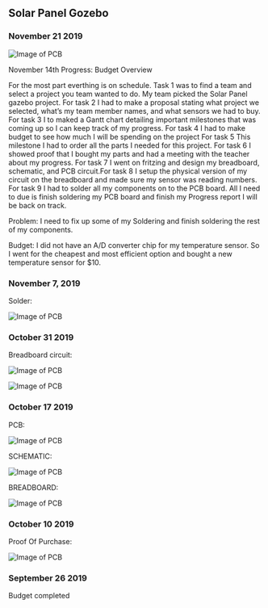 
Solar Panel Gozebo
-------------------
### November 21 2019

![Image of PCB](https://thesweeterman.github.io/TBD/case.jpg)
 
November 14th Progress: 
Budget Overview 

For the most part everthing is on schedule. Task 1 was to find a team and select a project you team wanted to do. My team picked the Solar Panel gazebo project. For task 2 I had to make a proposal stating what project we selected, what’s my team member names, and what sensors we had to buy. For task 3 I to maked a Gantt chart detailing important milestones that was coming up so I can keep track of my progress. For task 4 I had to make budget to see how much I will be spending on the project For task 5 This milestone I had to order all the parts I needed for this project. For task 6 I showed proof that I bought my parts and had a meeting with the teacher about my progress. For task 7 I went on fritzing and design my breadboard, schematic, and PCB circuit.For task 8 I setup the physical version of my circuit on the breadboard and made sure my sensor was reading numbers. For task 9 I had to solder all my components on to the PCB board. All I need to due is finish soldering my PCB board and finish my Progress report I will be back on track.

Problem: I need to fix up some of my Soldering and finish soldering the rest of my components.

Budget: I did not have an A/D converter chip for my temperature sensor. So I went for the cheapest and most efficient option and bought a new temperature sensor for $10.
### November 7, 2019
Solder:

![Image of PCB](https://thesweeterman.github.io/TBD/Solder.PNG)
### October 31 2019
Breadboard circuit:

![Image of PCB](https://thesweeterman.github.io/TBD/tempcircuit.PNG)

![Image of PCB](https://thesweeterman.github.io/TBD/measurement.PNG)
### October 17 2019
PCB:

![Image of PCB](https://thesweeterman.github.io/TBD/PCB.PNG)

SCHEMATIC:

![Image of PCB](https://thesweeterman.github.io/TBD/Sch.PNG)

BREADBOARD:

![Image of PCB](https://thesweeterman.github.io/TBD/BreadB.PNG)

### October 10 2019 
Proof Of Purchase:

![Image of PCB](https://thesweeterman.github.io/TBD/Purchase.PNG)

### September 26 2019
Budget completed 
